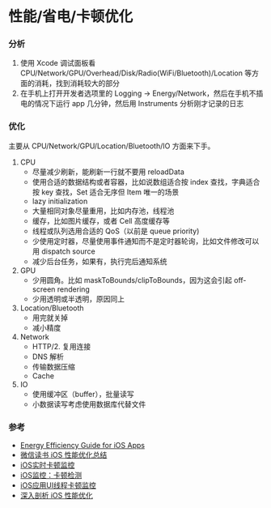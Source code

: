 # 性能/省电/卡顿优化

### 分析

1. 使用 Xcode 调试面板看 CPU/Network/GPU/Overhead/Disk/Radio(WiFi/Bluetooth)/Location 等方面的消耗，找到消耗较大的部分
2. 在手机上打开开发者选项里的 Logging -> Energy/Network，然后在手机不插电的情况下运行 app 几分钟，然后用 Instruments 分析刚才记录的日志

### 优化

主要从 CPU/Network/GPU/Location/Bluetooth/IO 方面来下手。

1. CPU
    * 尽量减少刷新，能刷新一行就不要用 reloadData
    * 使用合适的数据结构或者容器，比如说数组适合按 index 查找，字典适合按 key 查找，Set 适合无序但 Item 唯一的场景
    * lazy initialization
    * 大量相同对象尽量重用，比如内存池，线程池
    * 缓存，比如图片缓存，或者 Cell 高度缓存等
    * 线程或队列选用合适的 QoS（以前是 queue priority)
    * 少使用定时器，尽量使用事件通知而不是定时器轮询，比如文件修改可以用 dispatch source
    * 减少后台任务，如果有，执行完后通知系统
2. GPU
    * 少用圆角。比如 maskToBounds/clipToBounds，因为这会引起 off-screen rendering
    * 少用透明或半透明，原因同上
3. Location/Bluetooth
    * 用完就关掉
    * 减小精度
4. Network
    * HTTP/2. 复用连接
    * DNS 解析
    * 传输数据压缩
    * Cache
5. IO
    * 使用缓冲区（buffer），批量读写
    * 小数据读写考虑使用数据库代替文件


### 参考

* [Energy Efficiency Guide for iOS Apps](https://developer.apple.com/library/content/documentation/Performance/Conceptual/EnergyGuide-iOS/WorkLessInTheBackground.html#//apple_ref/doc/uid/TP40015243-CH22-SW1)
* [微信读书 iOS 性能优化总结](http://wereadteam.github.io/2016/05/03/WeRead-Performance/)
* [iOS实时卡顿监控](http://www.tanhao.me/code/151113.html/)
* [iOS监控：卡顿检测](http://ios.jobbole.com/93085/)
* [iOS应用UI线程卡顿监控](https://mp.weixin.qq.com/s?__biz=MzI5MjEzNzA1MA==&mid=2650264136&idx=1&sn=052c1db8131d4bed8458b98e1ec0d5b0&chksm=f406837dc3710a6b49e76ce3639f671373b553e8a91b544e82bb8747e9adc7985fea1093a394#rd)
* [深入剖析 iOS 性能优化](https://ming1016.github.io/2017/06/20/deeply-ios-performance-optimization/)

